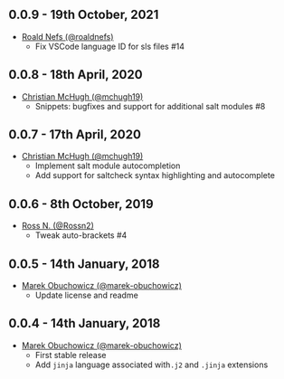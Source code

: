 ## 0.0.9 - 19th October, 2021

* [Roald Nefs (@roaldnefs)](https://github.com/roaldnefs)
    * Fix VSCode language ID for sls files #14


## 0.0.8 - 18th April, 2020

* [Christian McHugh (@mchugh19)](https://github.com/mchugh19)
    * Snippets: bugfixes and support for additional salt modules #8


## 0.0.7 - 17th April, 2020

* [Christian McHugh (@mchugh19)](https://github.com/mchugh19)
    * Implement salt module autocompletion
    * Add support for saltcheck syntax highlighting and autocomplete


## 0.0.6 - 8th October, 2019

* [Ross N. (@Rossn2)](https://github.com/Rossn2)
    * Tweak auto-brackets #4


## 0.0.5 - 14th January, 2018

* [Marek Obuchowicz (@marek-obuchowicz)](https://github.com/marek-obuchowicz)
    * Update license and readme


## 0.0.4 - 14th January, 2018

* [Marek Obuchowicz (@marek-obuchowicz)](https://github.com/marek-obuchowicz)
    * First stable release
    * Add `jinja` language associated with`.j2` and `.jinja` extensions
